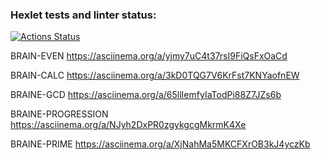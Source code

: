 ### Hexlet tests and linter status:
[![Actions Status](https://github.com/DenisDolgov1991/python-project-49/workflows/hexlet-check/badge.svg)](https://github.com/DenisDolgov1991/python-project-49/actions)


BRAIN-EVEN
https://asciinema.org/a/yjmy7uC4t37rsI9FiQsFxOaCd

BRAIN-CALC
https://asciinema.org/a/3kD0TQG7V6KrFst7KNYaofnEW

BRAINE-GCD
https://asciinema.org/a/65llIemfyIaTodPi88Z7JZs6b

BRAINE-PROGRESSION
https://asciinema.org/a/NJyh2DxPR0zgykgcgMkrmK4Xe

BRAINE-PRIME
https://asciinema.org/a/XjNahMa5MKCFXrOB3kJ4yczKb
